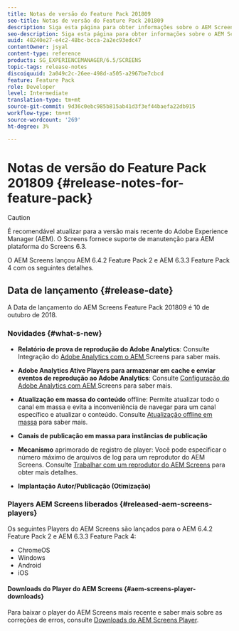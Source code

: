 ```yaml
---
title: Notas de versão do Feature Pack 201809
seo-title: Notas de versão do Feature Pack 201809
description: Siga esta página para obter informações sobre o AEM Screens Feature Pack 201809 lançado em 10 de outubro de 2018.
seo-description: Siga esta página para obter informações sobre o AEM Screens Feature Pack 201809 lançado em 10 de outubro de 2018.
uuid: 48240e27-e4c2-48bc-bcca-2a2ec93edc47
contentOwner: jsyal
content-type: reference
products: SG_EXPERIENCEMANAGER/6.5/SCREENS
topic-tags: release-notes
discoiquuid: 2a049c2c-26ee-498d-a505-a2967be7cbcd
feature: Feature Pack
role: Developer
level: Intermediate
translation-type: tm+mt
source-git-commit: 9d36c0ebc985b815ab41d3f3ef44baefa22db915
workflow-type: tm+mt
source-wordcount: '269'
ht-degree: 3%

---
```



# Notas de versão do Feature Pack 201809 {#release-notes-for-feature-pack}

>[!CAUTION]
>
>É recomendável atualizar para a versão mais recente do Adobe Experience Manager (AEM). O Screens fornece suporte de manutenção para AEM plataforma do Screens 6.3.

O AEM Screens lançou AEM 6.4.2 Feature Pack 2 e AEM 6.3.3 Feature Pack 4 com os seguintes detalhes.

## Data de lançamento {#release-date}

A Data de lançamento do AEM Screens Feature Pack 201809 é 10 de outubro de 2018.

### Novidades {#what-s-new}

* **Relatório de prova de reprodução do Adobe Analytics**: Consulte Integração do  [Adobe Analytics com o AEM ](adobe-analytics-integration-aem-screens.md) Screens para saber mais.

* **Adobe Analytics Ative Players para armazenar em cache e enviar eventos de reprodução ao Adobe Analytics**: Consulte  [Configuração do Adobe Analytics com AEM ](configuring-adobe-analytics-aem-screens.md) Screens para saber mais.

* **Atualização em massa do conteúdo** offline: Permite atualizar todo o canal em massa e evita a inconveniência de navegar para um canal específico e atualizar o conteúdo. Consulte [Atualização offline em massa](bulk-offline-update.md) para saber mais.

* **Canais de publicação em massa para instâncias de publicação**
* **Mecanismo** aprimorado de registro de player: Você pode especificar o número máximo de arquivos de log para um reprodutor do AEM Screens. Consulte [Trabalhar com um reprodutor do AEM Screens](working-with-screens-player.md) para obter mais detalhes.

* **Implantação Autor/Publicação (Otimização)**

### Players AEM Screens liberados {#released-aem-screens-players}

Os seguintes Players do AEM Screens são lançados para o AEM 6.4.2 Feature Pack 2 e AEM 6.3.3 Feature Pack 4:

* ChromeOS
* Windows
* Android
* iOS

#### Downloads do Player do AEM Screens {#aem-screens-player-downloads}

Para baixar o player do AEM Screens mais recente e saber mais sobre as correções de erros, consulte [Downloads do AEM Screens Player](https://download.macromedia.com/screens/).
